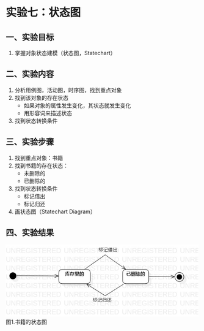 # 实验七：状态图

## 一、实验目标

1. 掌握对象状态建模（状态图，Statechart）

## 二、实验内容

1. 分析用例图，活动图，时序图，找到重点对象
2. 找到该对象的存在状态
   - 如果对象的属性发生变化，其状态就发生变化
   - 用形容词来描述状态
3. 找到状态转换条件

## 三、实验步骤

1. 找到重点对象：书籍
2. 找到书籍的存在状态：
   - 未删除的
   - 已删除的
3. 找到状态转换条件
   - 标记借出
   - 标记归还
4. 画状态图（Statechart Diagram）

## 四、实验结果

![books_StatechartDiagram](books_StatechartDiagram.jpg)  图1.书籍的状态图

